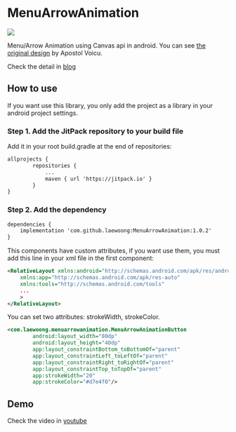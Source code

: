 # MenuArrowAnimation

![](https://laewoong.github.io/assets/img/2018_03_20_cover.gif?raw=true)

Menu/Arrow Animation using Canvas api in android.
You can see [the original design](https://dribbble.com/shots/2550799-Menu-Arrow-Animation) by Apostol Voicu.

Check the detail in [blog](https://laewoong.github.io/Menu-Arrow-Animation-by-ApostolVoicu/)

## How to use

If you want use this library, you only add the project as a library in your android project settings.

### Step 1. Add the JitPack repository to your build file
Add it in your root build.gradle at the end of repositories:

```xml
allprojects {
		repositories {
			...
			maven { url 'https://jitpack.io' }
		}
}
```

### Step 2. Add the dependency

```xml
dependencies {
    implementation 'com.github.laewoong:MenuArrowAnimation:1.0.2'
}
```

This components have custom attributes, if you want use them, you must add this line in your xml file in the first component:

```xml
<RelativeLayout xmlns:android="http://schemas.android.com/apk/res/android"
    xmlns:app="http://schemas.android.com/apk/res-auto"
    xmlns:tools="http://schemas.android.com/tools"
    ...
    >
</RelativeLayout>
```

You can set two attributes: strokeWidth, strokeColor.

```xml
<com.laewoong.menuarrowanimation.MenuArrowAnimationButton
        android:layout_width="80dp"
        android:layout_height="40dp"
        app:layout_constraintBottom_toBottomOf="parent"
        app:layout_constraintLeft_toLeftOf="parent"
        app:layout_constraintRight_toRightOf="parent"
        app:layout_constraintTop_toTopOf="parent"
        app:strokeWidth="20"
        app:strokeColor="#d7e4f0"/>
```

## Demo

Check the video in [youtube](https://youtu.be/euGaUdCzsxo)
